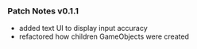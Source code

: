 ### Patch Notes v0.1.1
* added text UI to display input accuracy
* refactored how children GameObjects were created
